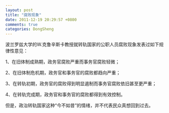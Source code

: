 ```yaml
---
layout: post
title: "腐败现象"
date: 2011-12-19 20:29:57 +0800
comments: true
categories: DongSheng
---
```


波兰罗兹大学的W.克鲁辛斯卡教授就转轨国家的公职人员腐败现象发表过如下规律性意见：

1、在旧体制成熟期，政务官腐败严重而事务官腐败轻微；

2、在旧体制危机期，政务官和事务官的腐败都趋向严重；

3、在转轨初期，政务官的腐败得到明显遏制而事务官腐败依旧甚至更严重；

4、在转轨完成期，政务官和事务官的腐败都得到有效控制。

但是，政治转轨国家这种“今不如昔”的情绪，并不代表民众真想回到过去。